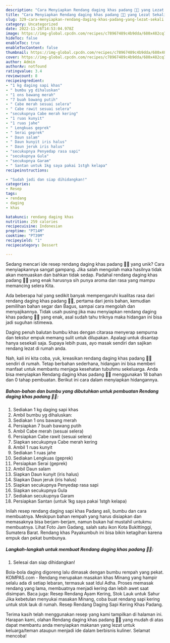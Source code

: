 ```yaml
---
description: "Cara Menyiapkan Rendang daging khas padang 👌🏻 yang Lezat Sekali"
title: "Cara Menyiapkan Rendang daging khas padang 👌🏻 yang Lezat Sekali"
slug: 329-cara-menyiapkan-rendang-daging-khas-padang-yang-lezat-sekali
category: Uncategorized
date: 2022-11-26T14:53:04.978Z
image: https://img-global.cpcdn.com/recipes/c78967489c4b9dda/680x482cq70/rendang-daging-khas-padang-foto-resep-utama.jpg
hideToc: false
enableToc: true
enableTocContent: false
thumbnail: https://img-global.cpcdn.com/recipes/c78967489c4b9dda/680x482cq70/rendang-daging-khas-padang-foto-resep-utama.jpg
cover: https://img-global.cpcdn.com/recipes/c78967489c4b9dda/680x482cq70/rendang-daging-khas-padang-foto-resep-utama.jpg
author: Admin
authorAv: notfound
ratingvalue: 3.4
reviewcount: 8
recipeingredient:
- "1 kg daging sapi khas"
- " bumbu yg dihaluskan"
- "1 ons bawang merah"
- "7 buah bawang putih"
- " Cabe merah sesuai selera"
- " Cabe rawit sesuai selera"
- "secukupnya Cabe merah kering"
- "1 ruas kunyit"
- "1 ruas jahe"
- " Lengkuas geprek"
- " Serai geprek"
- " Daun salam"
- " Daun kunyit iris halus"
- " Daun jeruk iris halus"
- "secukupnya Penyedap rasa sapi"
- "secukupnya Gula"
- "secukupnya Garam"
- " Santan untuk 1kg saya pakai 1stgh kelapa"
recipeinstructions:

- "Sudah jadi dan siap dihidangkan!"
categories:
- Resep
tags:
- rendang
- daging
- khas

katakunci: rendang daging khas 
nutrition: 259 calories
recipecuisine: Indonesian
preptime: "PT14M"
cooktime: "PT39M"
recipeyield: "1"
recipecategory: Dessert

---
```





Sedang mencari ide resep rendang daging khas padang 👌🏻 yang unik? Cara menyiapkannya sangat gampang. Jika salah mengolah maka hasilnya tidak akan memuaskan dan bahkan tidak sedap. Padahal rendang daging khas padang 👌🏻 yang enak harusnya sih punya aroma dan rasa yang mampu memancing selera Kita.





Ada beberapa hal yang sedikit banyak mempengaruhi kualitas rasa dari rendang daging khas padang 👌🏻, pertama dari jenis bahan, kemudian pemilihan bahan segar dan Bagus, sampai cara mengolah dan menyajikannya. Tidak usah pusing jika mau menyiapkan rendang daging khas padang 👌🏻 yang enak,      asal sudah tahu triknya maka hidangan ini bisa jadi suguhan istimewa.














Daging penuh balutan bumbu khas dengan citarasa menyerap sempurna dan tekstur empuk memang sulit untuk dilupakan. Apalagi untuk disantap hanya sesekali saja. Supaya lebih puas, ayo masak sendiri dan sajikan rendang lezat di rumah anda.






Nah, kali ini kita coba, yuk, kreasikan rendang daging khas padang 👌🏻 sendiri di rumah. Tetap berbahan sederhana, hidangan ini bisa memberi manfaat untuk membantu menjaga kesehatan tubuhmu sekeluarga. Anda bisa menyiapkan Rendang daging khas padang 👌🏻 menggunakan 18 bahan dan 0 tahap pembuatan. Berikut ini cara dalam menyiapkan hidangannya.

<!--inarticleads1-->

##### Bahan-bahan dan bumbu yang dibutuhkan untuk pembuatan Rendang daging khas padang 👌🏻:

1. Sediakan 1 kg daging sapi khas
1. Ambil  bumbu yg dihaluskan:
1. Sediakan 1 ons bawang merah
1. Persiapkan 7 buah bawang putih
1. Ambil  Cabe merah (sesuai selera)
1. Persiapkan  Cabe rawit (sesuai selera)
1. Siapkan secukupnya Cabe merah kering
1. Ambil 1 ruas kunyit
1. Sediakan 1 ruas jahe
1. Sediakan  Lengkuas (geprek)
1. Persiapkan  Serai (geprek)
1. Ambil  Daun salam
1. Siapkan  Daun kunyit (iris halus)
1. Siapkan  Daun jeruk (iris halus)
1. Siapkan secukupnya Penyedap rasa sapi
1. Siapkan secukupnya Gula
1. Sediakan secukupnya Garam
1. Persiapkan  Santan (untuk 1kg saya pakai 1stgh kelapa)


Inilah resep rendang daging sapi khas Padang asli, bumbu dan cara membuatnya. Meskipun bahan rempah yang harus disiapkan dan memasaknya bisa berjam-berjam, namun bukan hal mustahil untukmu membuatnya. Lihat Foto Jam Gadang, salah satu ikon Kota Bukittinggi, Sumatera Barat. Rendang khas Payakumbuh ini bisa bikin ketagihan karena empuk dan pekat bumbunya. 

<!--inarticleads2-->

##### Langkah-langkah untuk membuat Rendang daging khas padang 👌🏻:


1. Selesai dan siap dihidangkan!

Bola-bola daging digoreng lalu dimasak dengan bumbu rempah yang pekat. KOMPAS.com - Rendang merupakan masakan khas Minang yang hampir selalu ada di setiap lebaran, termasuk saat Idul Adha. Proses memasak rendang yang lama, membuatnya menjadi kering dan lebih awet saat disimpan. Baca juga: Resep Rendang Ayam Kering, Stok Lauk untuk Sahur Jika kebetulan menyukai masakan Minang, coba buat rendang sapi kering untuk stok lauk di rumah. Resep Rendang Daging Sapi Kering Khas Padang. 

Terima kasih telah menggunakan resep yang kami tampilkan di halaman ini. Harapan kami, olahan Rendang daging khas padang 👌🏻 yang mudah di atas dapat membantu anda menyiapkan makanan yang lezat untuk keluarga/teman ataupun menjadi ide dalam berbisnis kuliner. Selamat mencoba!
